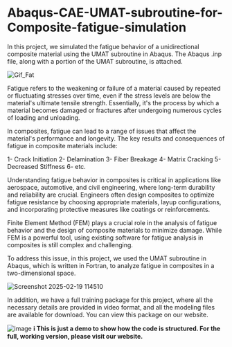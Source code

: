 # Abaqus-CAE-UMAT-subroutine-for-Composite-fatigue-simulation
In this project, we simulated the fatigue behavior of a unidirectional composite material using the UMAT subroutine in Abaqus. The Abaqus .inp file, along with a portion of the UMAT subroutine, is attached. 

![Gif_Fat](https://github.com/user-attachments/assets/037a7d63-7cb9-4131-934b-952fd292e504)

Fatigue refers to the weakening or failure of a material caused by repeated or fluctuating stresses over time, even if the stress levels are below the material's ultimate tensile strength. Essentially, it's the process by which a material becomes damaged or fractures after undergoing numerous cycles of loading and unloading.

In composites, fatigue can lead to a range of issues that affect the material's performance and longevity. The key results and consequences of fatigue in composite materials include:

1- Crack Initiation
2- Delamination
3- Fiber Breakage
4- Matrix Cracking
5- Decreased Stiffness
6- etc.

Understanding fatigue behavior in composites is critical in applications like aerospace, automotive, and civil engineering, where long-term durability and reliability are crucial. Engineers often design composites to optimize fatigue resistance by choosing appropriate materials, layup configurations, and incorporating protective measures like coatings or reinforcements.

Finite Element Method (FEM) plays a crucial role in the analysis of fatigue behavior and the design of composite materials to minimize damage. While FEM is a powerful tool, using existing software for fatigue analysis in composites is still complex and challenging.

To address this issue, in this project, we used the UMAT subroutine in Abaqus, which is written in Fortran, to analyze fatigue in composites in a two-dimensional space.

![Screenshot 2025-02-19 114510](https://github.com/user-attachments/assets/a92106d8-de6d-4108-8cb6-a6d7a6fdaaba)

In addition, we have a full training package for this project, where all the necessary details are provided in video format, and all the modeling files are available for download. You can view this package on our website.

![image](https://github.com/user-attachments/assets/7b4df083-7678-4c83-b7c8-c76f93b845d9)
**ℹ️ This is just a demo to show how the code is structured. For the full, working version, please visit our website.**
